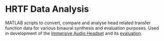 # HRTF Data Analysis
MATLAB scripts to convert, compare and analyse head related transfer function data for various binaural synthesis and evaluation purposes. Used in development of the [Immersive Audio Headset](https://github.com/rishi-s/Immersive-Audio-Headset) and its [evaluation](https://qmro.qmul.ac.uk/xmlui/bitstream/handle/123456789/57820/Skukla%20Real-time%20binaural%202019%20Accepted.pdf?sequence=4&isAllowed=y).
